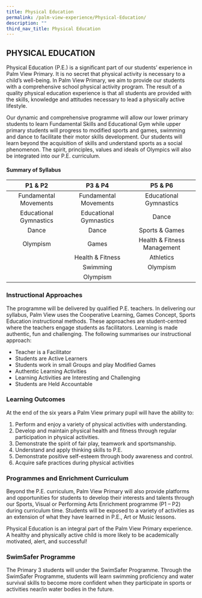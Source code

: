 ```yaml
---
title: Physical Education
permalink: /palm-view-experience/Physical-Education/
description: ""
third_nav_title: Physical Education
---
```


## PHYSICAL EDUCATION

Physical Education (P.E.) is a significant part of our students’ experience in Palm View Primary. It is no secret that physical activity is necessary to a child’s well-being. In Palm View Primary, we aim to provide our students with a comprehensive school physical activity program. The result of a quality physical education experience is that all students are provided with the skills, knowledge and attitudes necessary to lead a physically active lifestyle.

Our dynamic and comprehensive programme will allow our lower primary students to learn Fundamental Skills and Educational Gym while upper primary students will progress to modified sports and games, swimming and dance to facilitate their motor skills development. Our students will learn beyond the acquisition of skills and understand sports as a social phenomenon. The spirit, principles, values and ideals of Olympics will also be integrated into our P.E. curriculum.

#### Summary of Syllabus<br>


|       **P1 & P2**      |       **P3 & P4**      |         **P5 & P6**         |
|:----------------------:|:----------------------:|:---------------------------:|
|  Fundamental Movements |  Fundamental Movements |    Educational Gymnastics   |
| Educational Gymnastics | Educational Gymnastics |            Dance            |
|          Dance         |          Dance         |        Sports & Games       |
|        Olympism        |          Games         | Health & Fitness Management |
|                        |    Health & Fitness    |          Athletics          |
|                        |        Swimming        |           Olympism          |
|                        |        Olympism        |                             |

### Instructional Approaches
The programme will be delivered by qualified P.E. teachers. In delivering our syllabus, Palm View uses the Cooperative Learning, Games Concept, Sports Education instructional methods. These approaches are student-centred where the teachers engage students as facilitators. Learning is made authentic, fun and challenging. The following summarises our instructional approach:

*   Teacher is a Facilitator
*   Students are Active Learners
*   Students work in small Groups and play Modified Games
*   Authentic Learning Activities
*   Learning Activities are Interesting and Challenging
*   Students are Held Accountable

### Learning Outcomes
At the end of the six years a Palm View primary pupil will have the ability to:

1.  Perform and enjoy a variety of physical activities with understanding.
2.  Develop and maintain physical health and fitness through regular participation in physical activities. 
3.  Demonstrate the spirit of fair play, teamwork and sportsmanship.
4.  Understand and apply thinking skills to P.E.
5.  Demonstrate positive self-esteem through body awareness and control.
6.  Acquire safe practices during physical activities

### Programmes and Enrichment Curriculum
Beyond the P.E. curriculum, Palm View Primary will also provide platforms and opportunities for students to develop their interests and talents through our Sports, Visual or Performing Arts Enrichment programme (P1 – P2) during curriculum time. Students will be exposed to a variety of activities as an extension of what they have learned in P.E., Art or Music lessons. 

Physical Education is an integral part of the Palm View Primary experience. A healthy and physically active child is more likely to be academically motivated, alert, and successful!

### SwimSafer Programme
The Primary 3 students will under the SwimSafer Programme. Through the SwimSafer Programme, students will learn swimming proficiency and water survival skills to become more confident when they participate in sports or activities near/in water bodies in the future.